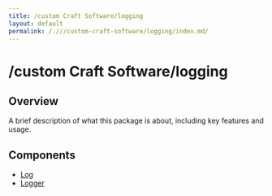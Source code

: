 ```yaml
---
title: /custom Craft Software/logging
layout: default
permalink: /.///custom-craft-software/logging/index.md/
---
```


# /custom Craft Software/logging

## Overview
A brief description of what this package is about, including key features and usage.

## Components

- [Log](/custom-craft-software/logging/Log)
- [Logger](/custom-craft-software/logging/Logger)
